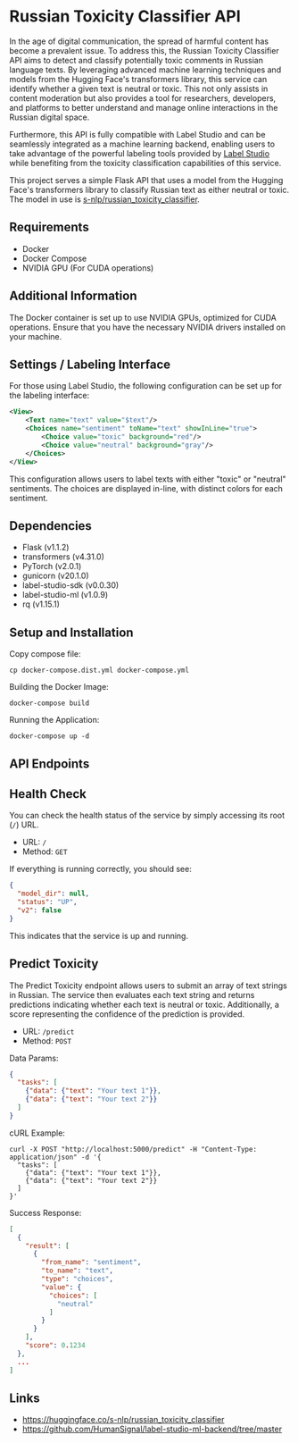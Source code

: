 # Russian Toxicity Classifier API

In the age of digital communication, the spread of harmful content has become a prevalent issue. To address this, the
Russian Toxicity Classifier API aims to detect and classify potentially toxic comments in Russian language texts. By
leveraging advanced machine learning techniques and models from the Hugging Face's transformers library, this service
can identify whether a given text is neutral or toxic. This not only assists in content moderation but also provides a
tool for researchers, developers, and platforms to better understand and manage online interactions in the Russian
digital space.

Furthermore, this API is fully compatible with Label Studio and can be seamlessly integrated as a machine learning
backend, enabling users to take advantage of the powerful labeling tools provided by
[Label Studio](https://labelstud.io/) while benefiting from the toxicity classification capabilities of this service.

This project serves a simple Flask API that uses a model from the Hugging Face's transformers library to classify
Russian text as either neutral or toxic. The model in use is
[s-nlp/russian_toxicity_classifier](https://huggingface.co/s-nlp/russian_toxicity_classifier).

## Requirements

* Docker
* Docker Compose
* NVIDIA GPU (For CUDA operations)

## Additional Information

The Docker container is set up to use NVIDIA GPUs, optimized for CUDA operations. Ensure that you have the necessary
NVIDIA drivers installed on your machine.

## Settings / Labeling Interface

For those using Label Studio, the following configuration can be set up for the labeling interface:

```xml
<View>
    <Text name="text" value="$text"/>
    <Choices name="sentiment" toName="text" showInLine="true">
        <Choice value="toxic" background="red"/>
        <Choice value="neutral" background="gray"/>
    </Choices>
</View>
```

This configuration allows users to label texts with either "toxic" or "neutral" sentiments. The choices are displayed
in-line, with distinct colors for each sentiment.

## Dependencies

* Flask (v1.1.2)
* transformers (v4.31.0)
* PyTorch (v2.0.1)
* gunicorn (v20.1.0)
* label-studio-sdk (v0.0.30)
* label-studio-ml (v1.0.9)
* rq (v1.15.1)

## Setup and Installation

Copy compose file:

```shell
cp docker-compose.dist.yml docker-compose.yml
```

Building the Docker Image:

```shell
docker-compose build
```

Running the Application:

```shell
docker-compose up -d
```

## API Endpoints

## Health Check

You can check the health status of the service by simply accessing its root (`/`) URL.

* URL: `/`
* Method: `GET`

If everything is running correctly, you should see:

```json
{
  "model_dir": null,
  "status": "UP",
  "v2": false
}
```

This indicates that the service is up and running.

## Predict Toxicity

The Predict Toxicity endpoint allows users to submit an array of text strings in Russian. The service then evaluates
each text string and returns predictions indicating whether each text is neutral or toxic. Additionally, a score
representing the confidence of the prediction is provided.

* URL: `/predict`
* Method: `POST`

Data Params:

```json
{
  "tasks": [
    {"data": {"text": "Your text 1"}},
    {"data": {"text": "Your text 2"}}
  ]
}
```

cURL Example:

```shell
curl -X POST "http://localhost:5000/predict" -H "Content-Type: application/json" -d '{
  "tasks": [
    {"data": {"text": "Your text 1"}},
    {"data": {"text": "Your text 2"}}
  ]
}'
```

Success Response:

```json
[
  {
    "result": [
      {
        "from_name": "sentiment",
        "to_name": "text",
        "type": "choices",
        "value": {
          "choices": [
            "neutral"
          ]
        }
      }
    ],
    "score": 0.1234
  },
  ...
]
```

## Links

* https://huggingface.co/s-nlp/russian_toxicity_classifier
* https://github.com/HumanSignal/label-studio-ml-backend/tree/master
